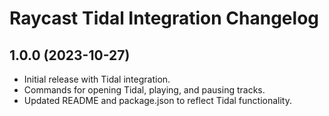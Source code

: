 # Raycast Tidal Integration Changelog

## 1.0.0 (2023-10-27)

- Initial release with Tidal integration.
- Commands for opening Tidal, playing, and pausing tracks.
- Updated README and package.json to reflect Tidal functionality.